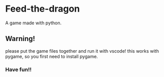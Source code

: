 # Feed-the-dragon
A game made with python.
## Warning!
please put the game files together and run it with vscode!
this works with pygame, so you first need to install pygame.
### Have fun!!
